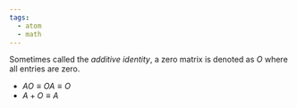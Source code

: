 ```yaml
---
tags:
  - atom
  - math
---
```

Sometimes called the *additive identity*, a zero matrix is denoted as $O$ where all entries are zero.
- $AO \equiv OA \equiv O$
- $A + O \equiv A$